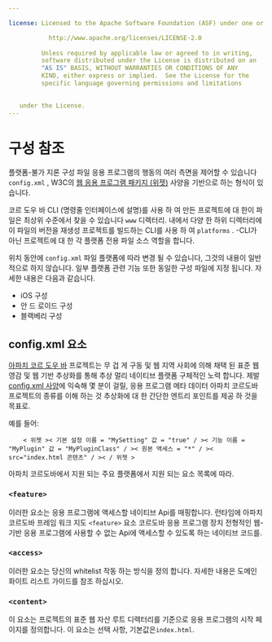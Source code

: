 ```yaml
---

license: Licensed to the Apache Software Foundation (ASF) under one or more contributor license agreements. See the NOTICE file distributed with this work for additional information regarding copyright ownership. The ASF licenses this file to you under the Apache License, Version 2.0 (the "License"); you may not use this file except in compliance with the License. You may obtain a copy of the License at

           http://www.apache.org/licenses/LICENSE-2.0
    
         Unless required by applicable law or agreed to in writing,
         software distributed under the License is distributed on an
         "AS IS" BASIS, WITHOUT WARRANTIES OR CONDITIONS OF ANY
         KIND, either express or implied.  See the License for the
         specific language governing permissions and limitations
    

   under the License.
---
```


# 구성 참조

플랫폼-불가 지론 구성 파일 응용 프로그램의 행동의 여러 측면을 제어할 수 있습니다 `config.xml` , W3C의 [웹 응용 프로그램 패키지 (위젯)][1] 사양을 기반으로 하는 형식이 있습니다.

 [1]: http://www.w3.org/TR/widgets/

코르 도우 바 CLI (명령줄 인터페이스에 설명)를 사용 하 여 만든 프로젝트에 대 한이 파일은 최상위 수준에서 찾을 수 있습니다 `www` 디렉터리. 내에서 다양 한 하위 디렉터리에이 파일의 버전을 재생성 프로젝트를 빌드하는 CLI를 사용 하 여 `platforms` . -CLI가 아닌 프로젝트에 대 한 각 플랫폼 전용 파일 소스 역할을 합니다.

위치 동안에 `config.xml` 파일 플랫폼에 따라 변경 될 수 있습니다, 그것의 내용이 일반적으로 하지 않습니다. 일부 플랫폼 관련 기능 또한 동일한 구성 파일에 지정 됩니다. 자세한 내용은 다음과 같습니다.

*   iOS 구성
*   안 드 로이드 구성
*   블랙베리 구성

## config.xml 요소

[아파치 코르 도우 바][2] 프로젝트는 무 겁 게 구동 및 웹 지역 사회에 의해 채택 된 표준 웹 영감 및 웹 기반 추상화를 통해 추상 멀리 네이티브 플랫폼 구체적인 노력 합니다. 제발 [config.xml 사양][1]에 익숙해 몇 분이 걸릴, 응용 프로그램 메타 데이터 아파치 코르도바 프로젝트의 종류를 이해 하는 것 추상화에 대 한 간단한 엔트리 포인트를 제공 하 것을 목표로.

 [2]: http://cordova.io

예를 들어:

        < 위젯 >< 기본 설정 이름 = "MySetting" 값 = "true" / >< 기능 이름 = "MyPlugin" 값 = "MyPluginClass" / >< 원본 액세스 = "*" / >< src="index.html 콘텐츠" / >< / 위젯 >
    

아파치 코르도바에서 지원 되는 주요 플랫폼에서 지원 되는 요소 목록에 따라.

### `<feature>`

이러한 요소는 응용 프로그램에 액세스할 네이티브 Api를 매핑합니다. 런타임에 아파치 코르도바 프레임 워크 지도 `<feature>` 요소 코르도바 응용 프로그램 장치 전형적인 웹-기반 응용 프로그램에 사용할 수 없는 Api에 액세스할 수 있도록 하는 네이티브 코드를.

### `<access>`

이러한 요소는 당신의 whitelist 작동 하는 방식을 정의 합니다. 자세한 내용은 도메인 화이트 리스트 가이드를 참조 하십시오.

### `<content>`

이 요소는 프로젝트의 표준 웹 자산 루트 디렉터리를 기준으로 응용 프로그램의 시작 페이지를 정의합니다. 이 요소는 선택 사항, 기본값은`index.html`.
